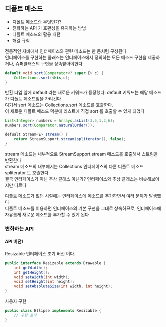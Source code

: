 ## 디폴트 메소드
- 디폴트 메소드란 무엇인가?
- 진화하는 API 가 호환성을 유지하는 방법
- 디폴트 메소드의 활용 패턴
- 해결 규칙

전통적인 자바에서 인터페이스와 관련 메소드는 한 몸처럼 구성된다 <br>
인터페이스를 구현하는 클래스는 인터페이스에서 정의하는 모든 메소드 구현을 제공하거나, 슈퍼클래스의 구현을 상속받아야한다 <br>

```java
default void sort(Comparator<? super E> c) {
	Collections.sort(this,c);
}
```

반환 타입 앞에 default 라는 새로운 키워드가 등장했다. default 키워드는 해당 메소드가 디폴트 메소드임을 가리킨다 <br>
여기서 sort 메소드는 Collections.sort 메소드를 호출한다. <br>
이 새로운 디폴트 메소드 덕분에 리스트에 직접 sort 를 호출할 수 있게 되었다 <br>
```java
List<Integer> numbers = Arrays.asList(3,5,1,2,6);
numbers.sort(Comparator.naturalOrder());
```

```java
defualt Stream<E> stream() {
	return StreamSupport.stream(spliterator(), false);
}
```

stream 메소드는 내부적으로 StreamSupport.stream 메소드를 호출해서 스트림을 반환한다 <br>
stream 메소드의 내부에서는 Collections 인터페이스의 다른 디폴트 메소드 spliterator 도 호출한다.<br>
결국 인터페이스가 아닌 추상 클래스 아닌가? 인터페이스와 추상 클래스는 비슷해보이지만 다르다 <br>

디폴트 메소드가 없던 시절에는 인터페이스에 메소드를 추가하면서 여러 문제가 발생했다 <br>
디폴트 메소드를 이용하면 인터페이스의 기본 구현을 그대로 상속하므로, 인터페이스에 자유롭게 새로운 메소드를 추가할 수 있게 된다 <br>

### 변화하는 API
#### API 버전1
Resizable 인터페이스 초기 버전 이다.
```java
public interface Resizable extends Drawable {
	int getWidth();
	int getHeight();
	void setWidth(int width);
	void setHeight(int height);
	void setAbsoluteSize(int width, int height);
}
```

사용자 구현
```java
public class Ellipse implements Resizable {
    // 구현 로직
}
```






























































